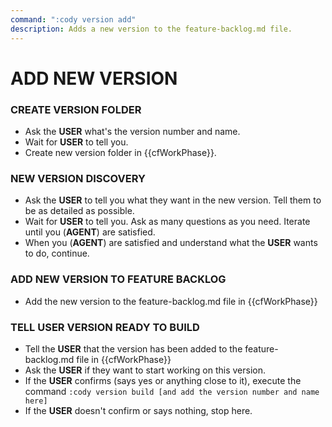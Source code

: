 ```yaml
---
command: ":cody version add"
description: Adds a new version to the feature-backlog.md file.
---
```


# ADD NEW VERSION

### CREATE VERSION FOLDER
- Ask the **USER** what's the version number and name.
- Wait for **USER** to tell you.
- Create new version folder in {{cfWorkPhase}}.

### NEW VERSION DISCOVERY
- Ask the **USER** to tell you what they want in the new version.  Tell them to be as detailed as possible.
- Wait for **USER** to tell you.  Ask as many questions as you need.  Iterate until you (**AGENT**) are satisfied.
- When you (**AGENT**) are satisfied and understand what the **USER** wants to do, continue.

### ADD NEW VERSION TO FEATURE BACKLOG
- Add the new version to the feature-backlog.md file in {{cfWorkPhase}}

### TELL **USER** VERSION READY TO BUILD
- Tell the **USER** that the version has been added to the feature-backlog.md file in {{cfWorkPhase}}
- Ask the **USER** if they want to start working on this version.
- If the **USER** confirms (says yes or anything close to it), execute the command `:cody version build [and add the version number and name here]`
- If the **USER** doesn't confirm or says nothing, stop here.
